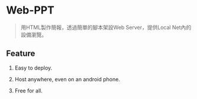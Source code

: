 # Web-PPT
> 用HTML製作簡報，透過簡單的腳本架設Web Server，提供Local Net內的設備瀏覽。

## Feature
1. Easy to deploy.
2. Host anywhere, even on an android phone.

4. Free for all.